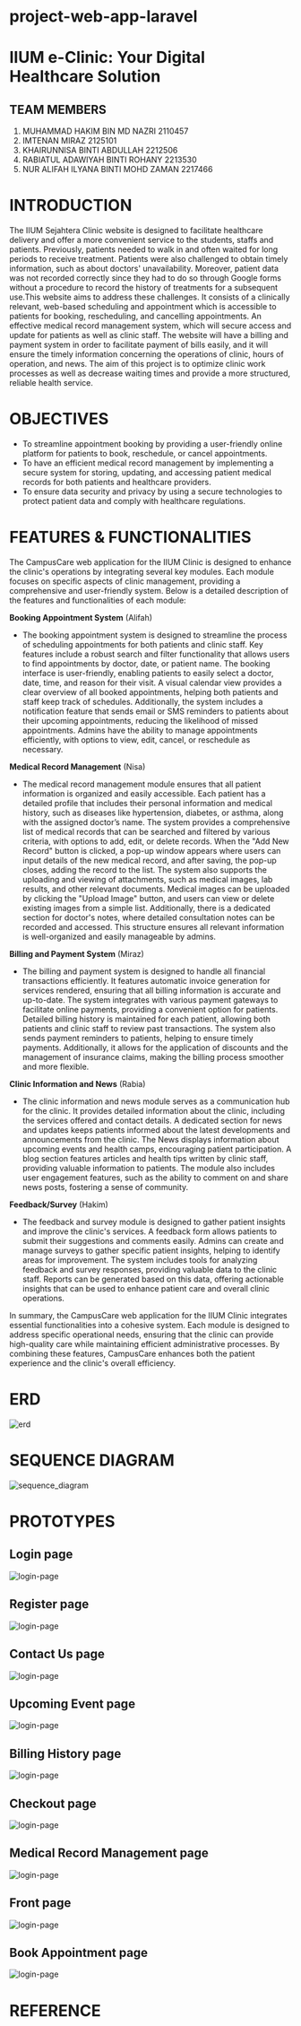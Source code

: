 # project-web-app-laravel

# IIUM e-Clinic: Your Digital Healthcare Solution

## **TEAM MEMBERS**

1. MUHAMMAD HAKIM BIN MD NAZRI 2110457
2. IMTENAN MIRAZ 2125101
3. KHAIRUNNISA BINTI ABDULLAH 2212506
4. RABIATUL ADAWIYAH BINTI ROHANY 2213530
5. NUR ALIFAH ILYANA BINTI MOHD ZAMAN 2217466

# **INTRODUCTION**

The IIUM Sejahtera Clinic website is designed to facilitate healthcare delivery and offer a more convenient service to the students, staffs and patients. Previously, patients needed to walk in and often waited for long periods to receive treatment. Patients were also challenged to obtain timely information, such as about doctors' unavailability. Moreover, patient data was not recorded correctly since they had to do so through Google forms without a procedure to record the history of treatments for a subsequent use.This website aims to address these challenges. It consists of a clinically relevant, web-based scheduling and appointment which is accessible to patients for booking, rescheduling, and cancelling appointments. An effective medical record management system, which will secure access and update for patients as well as clinic staff. The website will have a billing and payment system in order to facilitate payment of bills easily, and it will ensure the timely information concerning the operations of clinic, hours of operation, and news. The aim of this project is to optimize clinic work processes as well as decrease waiting times and provide a more structured, reliable health service.

# **OBJECTIVES**

- To streamline appointment booking by providing a user-friendly online platform for patients to book, reschedule, or cancel appointments.
- To have an efficient medical record management by implementing a secure system for storing, updating, and accessing patient medical records for both patients and healthcare providers.
- To ensure data security and privacy by using a secure technologies to protect patient data and comply with healthcare regulations.

# **FEATURES & FUNCTIONALITIES**

The CampusCare web application for the IIUM Clinic is designed to enhance the clinic's operations by integrating several key modules. Each module focuses on specific aspects of clinic management, providing a comprehensive and user-friendly system. Below is a detailed description of the features and functionalities of each module:

**Booking Appointment System** (Alifah)

- The booking appointment system is designed to streamline the process of scheduling appointments for both patients and clinic staff. Key features include a robust search and filter functionality that allows users to find appointments by doctor, date, or patient name. The booking interface is user-friendly, enabling patients to easily select a doctor, date, time, and reason for their visit. A visual calendar view provides a clear overview of all booked appointments, helping both patients and staff keep track of schedules. Additionally, the system includes a notification feature that sends email or SMS reminders to patients about their upcoming appointments, reducing the likelihood of missed appointments. Admins have the ability to manage appointments efficiently, with options to view, edit, cancel, or reschedule as necessary.

**Medical Record Management** (Nisa)

- The medical record management module ensures that all patient information is organized and easily accessible. Each patient has a detailed profile that includes their personal information and medical history, such as diseases like hypertension, diabetes, or asthma, along with the assigned doctor’s name. The system provides a comprehensive list of medical records that can be searched and filtered by various criteria, with options to add, edit, or delete records. When the "Add New Record" button is clicked, a pop-up window appears where users can input details of the new medical record, and after saving, the pop-up closes, adding the record to the list. The system also supports the uploading and viewing of attachments, such as medical images, lab results, and other relevant documents. Medical images can be uploaded by clicking the "Upload Image" button, and users can view or delete existing images from a simple list. Additionally, there is a dedicated section for doctor's notes, where detailed consultation notes can be recorded and accessed. This structure ensures all relevant information is well-organized and easily manageable by admins.

**Billing and Payment System** (Miraz)

- The billing and payment system is designed to handle all financial transactions efficiently. It features automatic invoice generation for services rendered, ensuring that all billing information is accurate and up-to-date. The system integrates with various payment gateways to facilitate online payments, providing a convenient option for patients. Detailed billing history is maintained for each patient, allowing both patients and clinic staff to review past transactions. The system also sends payment reminders to patients, helping to ensure timely payments. Additionally, it allows for the application of discounts and the management of insurance claims, making the billing process smoother and more flexible.

**Clinic Information and News** (Rabia)

- The clinic information and news module serves as a communication hub for the clinic. It provides detailed information about the clinic, including the services offered and contact details. A dedicated section for news and updates keeps patients informed about the latest developments and announcements from the clinic. The News displays information about upcoming events and health camps, encouraging patient participation. A blog section features articles and health tips written by clinic staff, providing valuable information to patients. The module also includes user engagement features, such as the ability to comment on and share news posts, fostering a sense of community.

**Feedback/Survey** (Hakim)

- The feedback and survey module is designed to gather patient insights and improve the clinic's services. A feedback form allows patients to submit their suggestions and comments easily. Admins can create and manage surveys to gather specific patient insights, helping to identify areas for improvement. The system includes tools for analyzing feedback and survey responses, providing valuable data to the clinic staff. Reports can be generated based on this data, offering actionable insights that can be used to enhance patient care and overall clinic operations.

In summary, the CampusCare web application for the IIUM Clinic integrates essential functionalities into a cohesive system. Each module is designed to address specific operational needs, ensuring that the clinic can provide high-quality care while maintaining efficient administrative processes. By combining these features, CampusCare enhances both the patient experience and the clinic's overall efficiency.

# **ERD**

![erd](https://github.com/user-attachments/assets/88961f7b-bffd-427b-a50b-2d8c89de48d1)

# **SEQUENCE DIAGRAM**

![sequence_diagram](https://github.com/hakimnazry24/project-web-app-laravel/blob/main/laravel_project_webapp.jpg)

# **PROTOTYPES**

## **Login page**

![login-page](https://github.com/hakimnazry24/project-web-app-laravel/blob/main/prototypes/1.jpg)

## **Register page**

![login-page](https://github.com/hakimnazry24/project-web-app-laravel/blob/main/prototypes/2.jpg)

## **Contact Us page**

![login-page](https://github.com/hakimnazry24/project-web-app-laravel/blob/main/prototypes/3.jpg)

## **Upcoming Event page**

![login-page](https://github.com/hakimnazry24/project-web-app-laravel/blob/main/prototypes/4.jpg)

## **Billing History page**

![login-page](https://github.com/hakimnazry24/project-web-app-laravel/blob/main/prototypes/5.jpg)

## **Checkout page**

![login-page](https://github.com/hakimnazry24/project-web-app-laravel/blob/main/prototypes/6.jpg)

## **Medical Record Management page**

![login-page](https://github.com/hakimnazry24/project-web-app-laravel/blob/main/prototypes/7.jpg)

## **Front page**

![login-page](https://github.com/hakimnazry24/project-web-app-laravel/blob/main/prototypes/8.jpg)

## **Book Appointment page**

![login-page](https://github.com/hakimnazry24/project-web-app-laravel/blob/main/prototypes/9.jpg)

<!-- ## **Login page**

![login-page](https://github.com/hakimnazry24/project-web-app-laravel/blob/main/prototypes/10.jpg) -->

<!-- ## **Login page**

![login-page](https://github.com/hakimnazry24/project-web-app-laravel/blob/main/prototypes/11.jpg) -->

<!-- ## **Login page**

![login-page](https://github.com/hakimnazry24/project-web-app-laravel/blob/main/prototypes/12.jpg) -->

<!-- ## **Login page**

![login-page](https://github.com/hakimnazry24/project-web-app-laravel/blob/main/prototypes/13.jpg) -->

# **REFERENCE**
